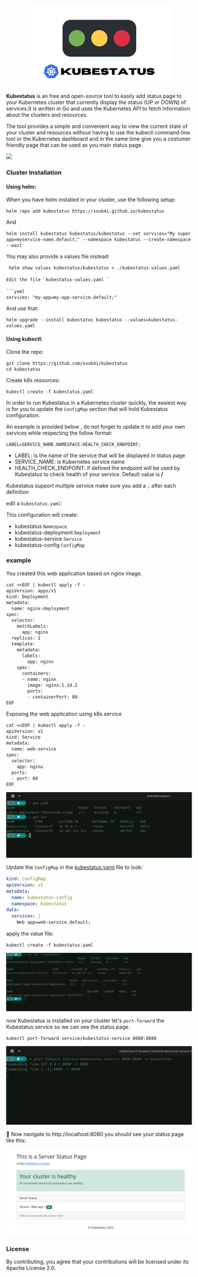 <p align="center">
  <img src="./Kubestatus-log.png">
</p>


**Kubestatus** is an free and open-source tool to easily add status page to your Kubernetes cluster that currently display the status (UP or DOWN) of services.It is written in Go and uses the Kubernetes API to fetch information about the clusters and resources.

The tool provides a simple and convenient way to view the current state of your cluster and resources without having to use the kubectl command-line tool or the Kubernetes dashboard and in the same time give you a costumer friendly page that can be used as you main status page.


![](./screenshot.png)



### Cluster Installation
#### Using helm:
When you have helm installed in your cluster, use the following setup:

```console
helm repo add kubestatus https://soub4i.github.io/kubestatus
```
And
```console
helm install kubestatus kubestatus/kubestatus --set services="My super app=myservice-name.default;" --namespace kubestatus --create-namespace --wait
```

You may also provide a values file instead:

```conosle
 helm show values kubestatus/kubestatus > ./kubestatus-values.yaml 

Edit the file `kubestatus-values.yaml `

```yaml
services: "my-app=my-app-service.default;"
```

And use that:

```console
helm upgrade --install kubestatus kubestatus --values=kubestatus-values.yaml
```
#### Using kubectl:

Clone the repo:

```console
git clone https://github.com/soub4i/kubestatus
cd kubestatus
```
Create k8s resources:

```console
kubectl create -f kubestatus.yaml
```

In order to run Kubestatus in a Kubernetes cluster quickly, the easiest way is for you to update the `ConfigMap` section that will hold Kubestatus configuration.

An example is provided below , do not forget to update it to add your own services while respecting the follow format:

```
LABEL=SERVICE_NAME.NAMESPACE:HEALTH_CHECK_ENDPOINT;
```

- LABEL: is the name of the service that will be displayed in status page
- SERVICE_NAME: is Kubernetes service name
- HEALTH_CHECK_ENDPOINT: if defined the endpoint will be used by Kubestatus to check health of your service. Default value is **/**

Kubestatus support multiple service make sure you add a `;` after each definition

edit a `kubestatus.yaml`:

This configuration will create: 

 - kubestatus `Namespace`
 - kubestatus-deployment `Deployment`
 - kubestatus-service `Service`
 - kubestatus-config `ConfigMap`


### example 

You created this web application based on nginx image.

```console
cat <<EOF | kubectl apply -f -
apiVersion: apps/v1
kind: Deployment
metadata:
  name: nginx-deployment
spec:
  selector:
    matchLabels:
      app: nginx
  replicas: 1
  template:
    metadata:
      labels:
        app: nginx
    spec:
      containers:
      - name: nginx
        image: nginx:1.14.2
        ports:
        - containerPort: 80
EOF
```

Exposing the web application using k8s service

```console
cat <<EOF | kubectl apply -f -
apiVersion: v1
kind: Service
metadata:
  name: web-service
spec:
  selector:
    app: nginx
  ports:
  - port: 80
EOF
```

![](./screenshot/sc-1.png)

Update the `ConfigMap` in the [kubestatus.yaml](./kubestatus.yaml) file to look:


```yaml
kind: ConfigMap 
apiVersion: v1 
metadata:
  name: kubestatus-config
  namespace: kubestatus
data:
  services: |
    Web app=web-service.default;
```

apply the value file:

```console
kubectl create -f kubestatus.yaml
```

![](./screenshot/sc-2.png)

now Kubestatus is installed on your cluster let's `port-forword` the Kubestatus service so we can see the status page.


```console
kubectl port-forward service/kubestatus-service 8080:8080 
```

![](./screenshot/sc-3.png)


🚀 Now navigate to http://localhost:8080 you should see your status page like this:

![](./screenshot/sc-4.png)

### License

By contributing, you agree that your contributions will be licensed under its Apache License 2.0.